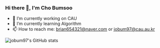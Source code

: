 ### Hi there 👋, I'm Cho Bumsoo

- 🔭 I’m currently working on CAU
- 🌱 I’m currently learning Algorithm
- 📫 How to reach me: brian654321@naver.com or jobum97@cau.au.kr

![jobum97's GitHub stats](https://github-readme-stats.vercel.app/api?username=jobum97&show_icons=true)
